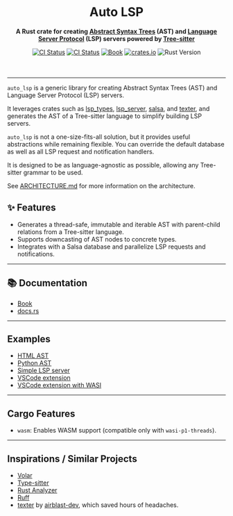 <div align="center" style="margin-bottom: 50px">
  <h1>Auto LSP</h1>
  <p>
    <strong>A Rust crate for creating <a href="https://en.wikipedia.org/wiki/Abstract_syntax_tree">Abstract Syntax Trees</a> (AST)
    and <a href="https://microsoft.github.io/language-server-protocol/">Language Server Protocol</a> (LSP) servers powered by <a href="https://tree-sitter.github.io/tree-sitter/">Tree-sitter</a></strong>
  </p>

  [![CI Status](https://github.com/adclz/auto-lsp/actions/workflows/ast-gen-native.yml/badge.svg)](https://github.com/adclz/auto-lsp/actions/workflows/ast-gen-native.yml)
  [![CI Status](https://github.com/adclz/auto-lsp/actions/workflows/lsp-server-native.yml/badge.svg)](https://github.com/adclz/auto-lsp/actions/workflows/lsp-server-native.yml)
  [![Book](https://img.shields.io/badge/📚-book-blue)](https://adclz.github.io/auto-lsp/)
  [![crates.io](https://img.shields.io/crates/v/auto-lsp)](https://crates.io/crates/auto-lsp)
  ![Rust Version](https://img.shields.io/badge/rustc-1.83.0%2B-orange)
</div>

---

`auto_lsp` is a generic library for creating Abstract Syntax Trees (AST) and Language Server Protocol (LSP) servers.

It leverages crates such as [lsp_types](https://docs.rs/lsp-types/0.97/lsp_types/), [lsp_server](https://docs.rs/lsp-server/latest/lsp_server/), [salsa](https://docs.rs/salsa/latest/salsa/), and [texter](https://docs.rs/texter/latest/texter/), and generates the AST of a Tree-sitter language to simplify building LSP servers.

`auto_lsp` is not a one-size-fits-all solution, but it provides useful abstractions while remaining flexible. You can override the default database as well as all LSP request and notification handlers.

It is designed to be as language-agnostic as possible, allowing any Tree-sitter grammar to be used.

See [ARCHITECTURE.md](ARCHITECTURE.md) for more information on the architecture.

## ✨ Features

- Generates a thread-safe, immutable and iterable AST with parent-child relations from a Tree-sitter language.
- Supports downcasting of AST nodes to concrete types.
- Integrates with a Salsa database and parallelize LSP requests and notifications.

---

## 📚 Documentation

- [Book](https://adclz.github.io/auto-lsp/)
- [docs.rs](https://docs.rs/auto-lsp)

---

## Examples

- [HTML AST](https://github.com/adclz/auto-lsp/tree/main/examples/ast-html)
- [Python AST](https://github.com/adclz/auto-lsp/tree/main/examples/ast-python)
- [Simple LSP server](https://github.com/adclz/auto-lsp/tree/main/examples/native)
- [VSCode extension](https://github.com/adclz/auto-lsp/tree/main/examples/vscode-native)
- [VSCode extension with WASI](https://github.com/adclz/auto-lsp/tree/main/examples/vscode-wasi)


---

## Cargo Features

- `wasm`: Enables WASM support (compatible only with `wasi-p1-threads`).

---

## Inspirations / Similar Projects

- [Volar](https://volarjs.dev/)
- [Type-sitter](https://github.com/Jakobeha/type-sitter/)
- [Rust Analyzer](https://github.com/rust-lang/rust-analyzer)
- [Ruff](https://github.com/astral-sh/ruff)
- [texter](https://github.com/airblast-dev/texter) by [airblast-dev](https://github.com/airblast-dev), which saved hours of headaches.
